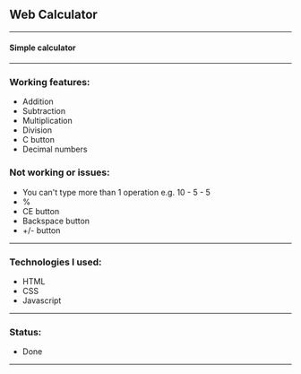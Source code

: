 ## Web Calculator

---

#### Simple calculator

---

### Working features:
- Addition
- Subtraction
- Multiplication
- Division
- C button
- Decimal numbers

### Not working or issues:
- You can't type more than 1 operation e.g. 10 - 5 - 5
- %
- CE button
- Backspace button
- +/- button

---

### Technologies I used:
- HTML
- CSS
- Javascript

---

### Status:
- Done

---
